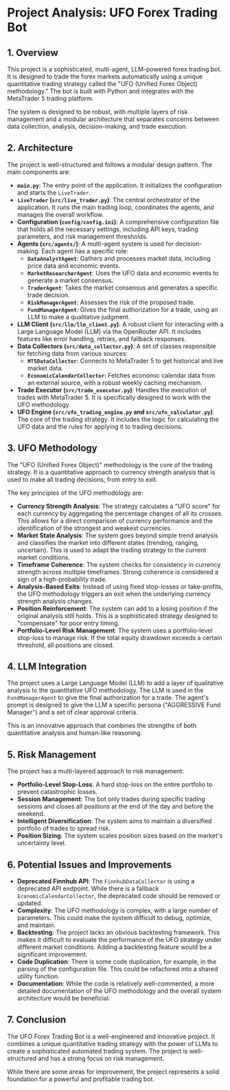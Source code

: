 # Project Analysis: UFO Forex Trading Bot

## 1. Overview

This project is a sophisticated, multi-agent, LLM-powered forex trading bot. It is designed to trade the forex markets automatically using a unique quantitative trading strategy called the "UFO (Unified Forex Object) methodology." The bot is built with Python and integrates with the MetaTrader 5 trading platform.

The system is designed to be robust, with multiple layers of risk management and a modular architecture that separates concerns between data collection, analysis, decision-making, and trade execution.

## 2. Architecture

The project is well-structured and follows a modular design pattern. The main components are:

*   **`main.py`**: The entry point of the application. It initializes the configuration and starts the `LiveTrader`.
*   **`LiveTrader` (`src/live_trader.py`)**: The central orchestrator of the application. It runs the main trading loop, coordinates the agents, and manages the overall workflow.
*   **Configuration (`config/config.ini`)**: A comprehensive configuration file that holds all the necessary settings, including API keys, trading parameters, and risk management thresholds.
*   **Agents (`src/agents/`)**: A multi-agent system is used for decision-making. Each agent has a specific role:
    *   **`DataAnalystAgent`**: Gathers and processes market data, including price data and economic events.
    *   **`MarketResearcherAgent`**: Uses the UFO data and economic events to generate a market consensus.
    *   **`TraderAgent`**: Takes the market consensus and generates a specific trade decision.
    *   **`RiskManagerAgent`**: Assesses the risk of the proposed trade.
    *   **`FundManagerAgent`**: Gives the final authorization for a trade, using an LLM to make a qualitative judgment.
*   **LLM Client (`src/llm/llm_client.py`)**: A robust client for interacting with a Large Language Model (LLM) via the OpenRouter API. It includes features like error handling, retries, and fallback responses.
*   **Data Collectors (`src/data_collector.py`)**: A set of classes responsible for fetching data from various sources:
    *   **`MT5DataCollector`**: Connects to MetaTrader 5 to get historical and live market data.
    *   **`EconomicCalendarCollector`**: Fetches economic calendar data from an external source, with a robust weekly caching mechanism.
*   **Trade Executor (`src/trade_executor.py`)**: Handles the execution of trades with MetaTrader 5. It is specifically designed to work with the UFO methodology.
*   **UFO Engine (`src/ufo_trading_engine.py` and `src/ufo_calculator.py`)**: The core of the trading strategy. It includes the logic for calculating the UFO data and the rules for applying it to trading decisions.

## 3. UFO Methodology

The "UFO (Unified Forex Object)" methodology is the core of the trading strategy. It is a quantitative approach to currency strength analysis that is used to make all trading decisions, from entry to exit.

The key principles of the UFO methodology are:

*   **Currency Strength Analysis**: The strategy calculates a "UFO score" for each currency by aggregating the percentage changes of all its crosses. This allows for a direct comparison of currency performance and the identification of the strongest and weakest currencies.
*   **Market State Analysis**: The system goes beyond simple trend analysis and classifies the market into different states (trending, ranging, uncertain). This is used to adapt the trading strategy to the current market conditions.
*   **Timeframe Coherence**: The system checks for consistency in currency strength across multiple timeframes. Strong coherence is considered a sign of a high-probability trade.
*   **Analysis-Based Exits**: Instead of using fixed stop-losses or take-profits, the UFO methodology triggers an exit when the underlying currency strength analysis changes.
*   **Position Reinforcement**: The system can add to a losing position if the original analysis still holds. This is a sophisticated strategy designed to "compensate" for poor entry timing.
*   **Portfolio-Level Risk Management**: The system uses a portfolio-level stop-loss to manage risk. If the total equity drawdown exceeds a certain threshold, all positions are closed.

## 4. LLM Integration

The project uses a Large Language Model (LLM) to add a layer of qualitative analysis to the quantitative UFO methodology. The LLM is used in the `FundManagerAgent` to give the final authorization for a trade. The agent's prompt is designed to give the LLM a specific persona ("AGGRESSIVE Fund Manager") and a set of clear approval criteria.

This is an innovative approach that combines the strengths of both quantitative analysis and human-like reasoning.

## 5. Risk Management

The project has a multi-layered approach to risk management:

*   **Portfolio-Level Stop-Loss**: A hard stop-loss on the entire portfolio to prevent catastrophic losses.
*   **Session Management**: The bot only trades during specific trading sessions and closes all positions at the end of the day and before the weekend.
*   **Intelligent Diversification**: The system aims to maintain a diversified portfolio of trades to spread risk.
*   **Position Sizing**: The system scales position sizes based on the market's uncertainty level.

## 6. Potential Issues and Improvements

*   **Deprecated Finnhub API**: The `FinnhubDataCollector` is using a deprecated API endpoint. While there is a fallback `EconomicCalendarCollector`, the deprecated code should be removed or updated.
*   **Complexity**: The UFO methodology is complex, with a large number of parameters. This could make the system difficult to debug, optimize, and maintain.
*   **Backtesting**: The project lacks an obvious backtesting framework. This makes it difficult to evaluate the performance of the UFO strategy under different market conditions. Adding a backtesting feature would be a significant improvement.
*   **Code Duplication**: There is some code duplication, for example, in the parsing of the configuration file. This could be refactored into a shared utility function.
*   **Documentation**: While the code is relatively well-commented, a more detailed documentation of the UFO methodology and the overall system architecture would be beneficial.

## 7. Conclusion

The UFO Forex Trading Bot is a well-engineered and innovative project. It combines a unique quantitative trading strategy with the power of LLMs to create a sophisticated automated trading system. The project is well-structured and has a strong focus on risk management.

While there are some areas for improvement, the project represents a solid foundation for a powerful and profitable trading bot.
